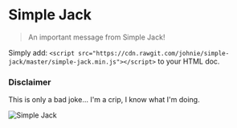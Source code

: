 # Simple Jack

> An important message from Simple Jack!

Simply add: `<script src="https://cdn.rawgit.com/johnie/simple-jack/master/simple-jack.min.js"></script>` to your HTML doc.

### Disclaimer

This is only a bad joke… I'm a crip, I know what I'm doing.

![Simple Jack](http://i.imgur.com/5TUsHnJ.gif)

